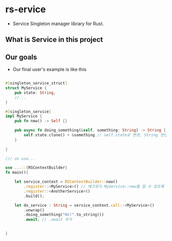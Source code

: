 # rs-ervice

- Service Singleton manager library for Rust.


## What is Service in this project


## Our goals

- Our final user's example is like this

```rust

#[singleton_service_struct]
struct MyService {
    pub state: String,
    //...
}

#[singleton_service]
impl MyService {
    pub fn new() -> Self {}

    pub async fn doing_something(&self, something: String) -> String {
        self.state.clone() + &something // self.state로 변경, String 연산 방식 수정
    }
 
}

/// on use...

use ...::{RSContextBuilder}
fn main(){

    let service_context = RSContextBuilder::new()
        .register::<MyService>() // 매크로가 MyService::new를 알 수 있도록 도와줌
        .register::<AnotherService>()
        .build();

    let do_service : String = service_context.call::<MyService>()
        .unwrap()
        .doing_something("Hi!".to_string())
        .await; // .await 추가
    

}


```
